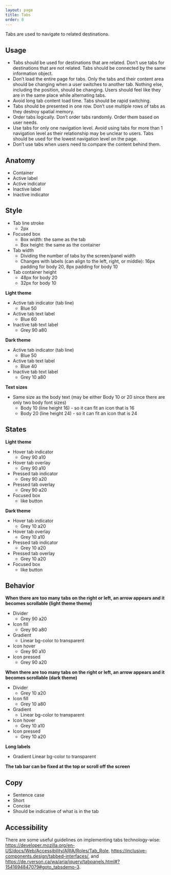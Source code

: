 ```yaml
---
layout: page
title: Tabs
order: 8
---
```


Tabs are used to navigate to related destinations.

## Usage

- Tabs should be used for destinations that are related. Don’t use tabs for destinations that are not related. Tabs should be connected by the same information object.
- Don’t load the entire page for tabs. Only the tabs and their content area should be changing when a user switches to another tab. Nothing else, including the position, should be changing. Users should feel like they are in the same place while alternating tabs. 
- Avoid long tab content load time. Tabs should be rapid switching.
- Tabs should be presented in one row. Don’t use multiple rows of tabs as they destroy spatial memory.
- Order tabs logically. Don’t order tabs randomly. Order them based on user needs.
- Use tabs for only one navigation level. Avoid using tabs for more than 1 navigation level as their relationship may be unclear to users. Tabs should be used for the lowest navigation level on the page. 
- Don’t use tabs when users need to compare the content behind them.

## Anatomy

- Container
- Active label
- Active indicator
- Inactive label
- Inactive indicator

## Style

- Tab line stroke
  - 2px
- Focused box
  - Box width: the same as the tab
  - Box height: the same as the container
- Tab width
  - Dividing the number of tabs by the screen/panel width
  - Changes with labels (can align to the left, right, or middle): 16px padding for body 20, 8px padding for body 10
- Tab container height
  - 48px for body 20
  - 32px for body 10
  
**Light theme**
- Active tab indicator (tab line)
  - Blue 50
- Active tab text label
  - Blue 60
- Inactive tab text label
  - Grey 90 a80

**Dark theme**
- Active tab indicator (tab line)
  - Blue 50
- Active tab text label
  - Blue 40
- Inactive tab text label
  - Grey 10 a80

**Text sizes**
- Same size as the body text (may be either Body 10 or 20 since there are only two body font sizes)
  - Body 10 (line height 16) - so it can fit an icon that is 16
  - Body 20 (line height 24) - so it can fit an icon that is 24

## States

**Light theme**
- Hover tab indicator
  - Grey 90 a10
- Hover tab overlay
  - Grey 90 a10
- Pressed tab indicator
  - Grey 90 a20
- Pressed tab overlay
  - Grey 90 a20
- Focused box
  - like button

**Dark theme**
- Hover tab indicator
  - Grey 10 a20
- Hover tab overlay
  - Grey 10 a10
- Pressed tab indicator
  - Grey 10 a20
- Pressed tab overlay
  - Grey 10 a20
- Focused box
  - like button

## Behavior

**When there are too many tabs on the right or left, an arrow appears and it becomes scrollable (light theme theme)**
- Divider
  - Grey 90 a20
- Icon fill
  - Grey 90 a80
- Gradient
  - Linear bg-color to transparent
- Icon hover
  - Grey 90 a10
- Icon pressed
  - Grey 90 a20
 
**When there are too many tabs on the right or left, an arrow appears and it becomes scrollable (dark theme)**
- Divider
  - Grey 10 a20
- Icon fill
  - Grey 10 a80
- Gradient
  - Linear bg-color to transparent
- Icon hover
  - Grey 10 a10
- Icon pressed
  - Grey 10 a20

**Long labels**
- Gradient Linear bg-color to transparent

**The tab bar can be fixed at the top or scroll off the screen**

## Copy

- Sentence case
- Short
- Concise
- Should be indicative of what is in the tab

## Accessibility

There are some useful guidelines on implementing tabs technology-wise: https://developer.mozilla.org/en-US/docs/Web/Accessibility/ARIA/Roles/Tab_Role, https://inclusive-components.design/tabbed-interfaces/, and https://de.ryerson.ca/wa/aria/jquery/tabpanels.html#?1541694847079#goto_tabsdemo-3. 
